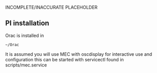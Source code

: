 INCOMPLETE/INACCURATE PLACEHOLDER

## PI installation

Orac is installed in
```` 
~/Orac

````

It is assumed you will use MEC with oscdisplay for interactive use and configuration
this can be started with servicectl found in scripts/mec.service

